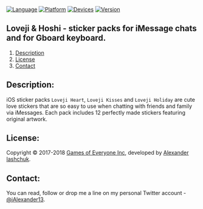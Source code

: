 [![Language](https://img.shields.io/badge/Swift-4.0-orange.svg?style=flat)](#)
[![Platform](https://img.shields.io/badge/iOS-10.0-lightgray.svg?style=flat)](#)
[![Devices](https://img.shields.io/badge/Devices-iMessage_on_iPhone_and_iPad-green.svg?style=flat)](#)
[![Version](https://img.shields.io/badge/App_version-3.1-blue.svg?style=flat)](#)

## Loveji & Hoshi - sticker packs for iMessage chats and for Gboard keyboard.
1. [Description](#description)
3. [License](#license)
4. [Contact](#contact)

## <a name="description">Description:</a>

iOS sticker packs ```Loveji Heart```, ```Loveji Kisses``` and ```Loveji Holiday``` are cute love stickers that are so easy to use when chatting with friends and family via iMessages.
Each pack includes 12 perfectly made stickers featuring original artwork.

## <a name="license">License:</a>
 
Copyright © 2017-2018 <a href="http://gamesofeveryone.com">Games of Everyone Inc</a>, developed by <a href="http://iashchuk.com">Alexander Iashchuk</a>.

## <a name="contact">Contact:</a>

You can read, follow or drop me a line on my personal Twitter account - [@iAlexander13](https://twitter.com/iAlexander13).
